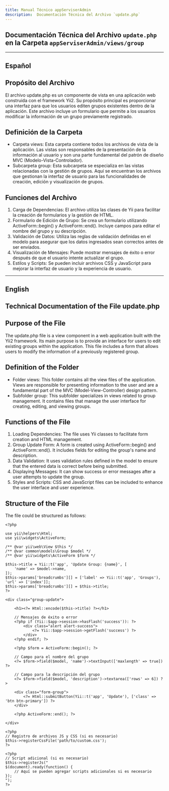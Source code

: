 ```yaml
---
title: Manual Técnico appServiserAdmin
description:  Documentación Técnica del Archivo `update.php`
---
```


## Documentación Técnica del Archivo `update.php` en la Carpeta `appServiserAdmin/views/group`

---

## Español

## Propósito del Archivo
El archivo update.php es un componente de vista en una aplicación web construida con el framework Yii2. Su propósito principal es proporcionar una interfaz para que los usuarios editen grupos existentes dentro de la aplicación. Este archivo incluye un formulario que permite a los usuarios modificar la información de un grupo previamente registrado.

## Definición de la Carpeta
- Carpeta views: Esta carpeta contiene todos los archivos de vista de la aplicación. Las vistas son responsables de la presentación de la información al usuario y son una parte fundamental del patrón de diseño MVC (Modelo-Vista-Controlador).
- Subcarpeta group: Esta subcarpeta se especializa en las vistas relacionadas con la gestión de grupos. Aquí se encuentran los archivos que gestionan la interfaz de usuario para las funcionalidades de creación, edición y visualización de grupos.

## Funciones del Archivo
1. Carga de Dependencias: El archivo utiliza las clases de Yii para facilitar la creación de formularios y la gestión de HTML.
2. Formulario de Edición de Grupo:
Se crea un formulario utilizando ActiveForm::begin() y ActiveForm::end().
Incluye campos para editar el nombre del grupo y su descripción.
3. Validación de Datos:
Utiliza las reglas de validación definidas en el modelo para asegurar que los datos ingresados sean correctos antes de ser enviados.
4. Visualización de Mensajes:
Puede mostrar mensajes de éxito o error después de que el usuario intente actualizar el grupo.
5. Estilos y Scripts:
Se pueden incluir archivos CSS y JavaScript para mejorar la interfaz de usuario y la experiencia de usuario.

---

## English

## Technical Documentation of the File update.php

## Purpose of the File
The update.php file is a view component in a web application built with the Yii2 framework. Its main purpose is to provide an interface for users to edit existing groups within the application. This file includes a form that allows users to modify the information of a previously registered group.

## Definition of the Folder
- Folder views: This folder contains all the view files of the application. Views are responsible for presenting information to the user and are a fundamental part of the MVC (Model-View-Controller) design pattern.
- Subfolder group: This subfolder specializes in views related to group management. It contains files that manage the user interface for creating, editing, and viewing groups.

## Functions of the File
1. Loading Dependencies: The file uses Yii classes to facilitate form creation and HTML management.
2. Group Update Form:
A form is created using ActiveForm::begin() and ActiveForm::end().
It includes fields for editing the group's name and description.
3. Data Validation:
It uses validation rules defined in the model to ensure that the entered data is correct before being submitted.
4. Displaying Messages:
It can show success or error messages after a user attempts to update the group.
5. Styles and Scripts:
CSS and JavaScript files can be included to enhance the user interface and user experience.

## Structure of the File
The file could be structured as follows:
```
<?php

use yii\helpers\Html;
use yii\widgets\ActiveForm;

/** @var yii\web\View $this */
/** @var common\models\Group $model */
/** @var yii\widgets\ActiveForm $form */

$this->title = Yii::t('app', 'Update Group: {name}', [
    'name' => $model->name,
]);
$this->params['breadcrumbs'][] = ['label' => Yii::t('app', 'Groups'), 'url' => ['index']];
$this->params['breadcrumbs'][] = $this->title;
?>

<div class="group-update">

    <h1><?= Html::encode($this->title) ?></h1>

    // Mensajes de éxito o error
    <?php if (Yii::$app->session->hasFlash('success')): ?>
        <div class="alert alert-success">
            <?= Yii::$app->session->getFlash('success') ?>
        </div>
    <?php endif; ?>

    <?php $form = ActiveForm::begin(); ?>

    // Campo para el nombre del grupo
    <?= $form->field($model, 'name')->textInput(['maxlength' => true]) ?>

    // Campo para la descripción del grupo
    <?= $form->field($model, 'description')->textarea(['rows' => 6]) ?>

    <div class="form-group">
        <?= Html::submitButton(Yii::t('app', 'Update'), ['class' => 'btn btn-primary']) ?>
    </div>

    <?php ActiveForm::end(); ?>

</div>

<?php
// Registro de archivos JS y CSS (si es necesario)
$this->registerCssFile('path/to/custom.css');
?>

<?php 
// Script adicional (si es necesario)
$this->registerJs("
$(document).ready(function() {
    // Aquí se pueden agregar scripts adicionales si es necesario
});
");
?>
```